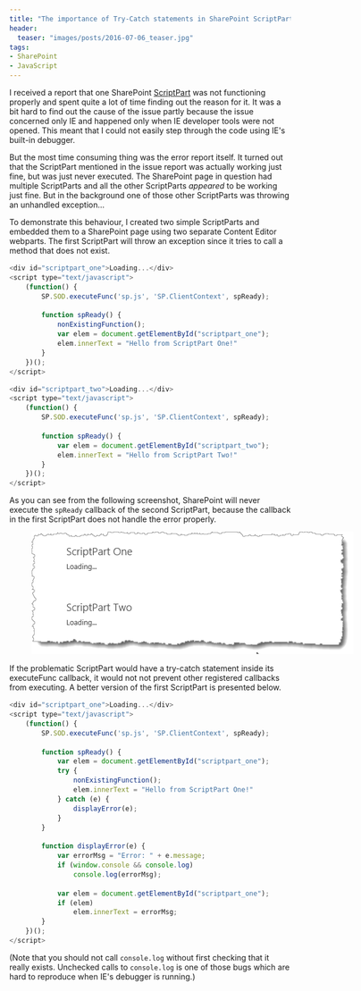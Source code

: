 ```yaml
---
title: "The importance of Try-Catch statements in SharePoint ScriptParts"
header:
  teaser: "images/posts/2016-07-06_teaser.jpg"
tags:
- SharePoint
- JavaScript
---
```


I received a report that one SharePoint [ScriptPart](https://blogs.msdn.microsoft.com/vesku/2014/07/08/introducing-app-script-part-pattern-for-office365-app-model/) 
was not functioning properly and spent quite a lot of time finding 
out the reason for it. It was a bit hard to find out the cause of the issue partly because
the issue concerned only IE and happened only when IE developer tools were not opened. 
This meant that I could not easily step through the code using IE's built-in debugger.

But the most time consuming thing was the error report itself. It turned out that the 
ScriptPart mentioned in the issue report was actually working just fine, but was just 
never executed. The SharePoint page in question had multiple ScriptParts and all the 
other ScriptParts *appeared* to be working just fine. But in the background one of those
other ScriptParts was throwing an unhandled exception... 

To demonstrate this behaviour, I created two simple ScriptParts and embedded them to a
SharePoint page using two separate Content Editor webparts. The first ScriptPart will throw an exception
since it tries to call a method that does not exist.

```javascript
<div id="scriptpart_one">Loading...</div>
<script type="text/javascript">
    (function() {
        SP.SOD.executeFunc('sp.js', 'SP.ClientContext', spReady);

        function spReady() {
            nonExistingFunction();
            var elem = document.getElementById("scriptpart_one");
            elem.innerText = "Hello from ScriptPart One!"
        }
    })();    
</script>
```

```javascript
<div id="scriptpart_two">Loading...</div>
<script type="text/javascript">
    (function() {
        SP.SOD.executeFunc('sp.js', 'SP.ClientContext', spReady);

        function spReady() {
            var elem = document.getElementById("scriptpart_two");
            elem.innerText = "Hello from ScriptPart Two!"
        }
    })();    
</script>
```

As you can see from the following screenshot, SharePoint will never 
execute the `spReady` callback of the second ScriptPart, because
the callback in the first ScriptPart does not handle the error properly.

<figure class="align-center">
  <img class="align-center" src="/images/posts/2016-07-06_trycatch.png" style="max-width: 720px" alt="Client WebPart Development Cycle"/>
</figure>

If the problematic ScriptPart would have a try-catch statement inside 
its executeFunc callback, it would not not prevent other registered 
callbacks from executing. A better version of the first ScriptPart is
presented below.

```javascript
<div id="scriptpart_one">Loading...</div>
<script type="text/javascript">
    (function() {
        SP.SOD.executeFunc('sp.js', 'SP.ClientContext', spReady);

        function spReady() {
            var elem = document.getElementById("scriptpart_one");
            try {
                nonExistingFunction();                
                elem.innerText = "Hello from ScriptPart One!"
            } catch (e) {
                displayError(e);
            }
        }

        function displayError(e) {
            var errorMsg = "Error: " + e.message;
            if (window.console && console.log)
                console.log(errorMsg);

            var elem = document.getElementById("scriptpart_one");
            if (elem)
                elem.innerText = errorMsg;                
        }
    })();    
</script>
```

(Note that you should not call ```console.log``` without first checking
that it really exists. Unchecked calls to ```console.log``` is one of those bugs 
which are hard to reproduce when IE's debugger is running.)

